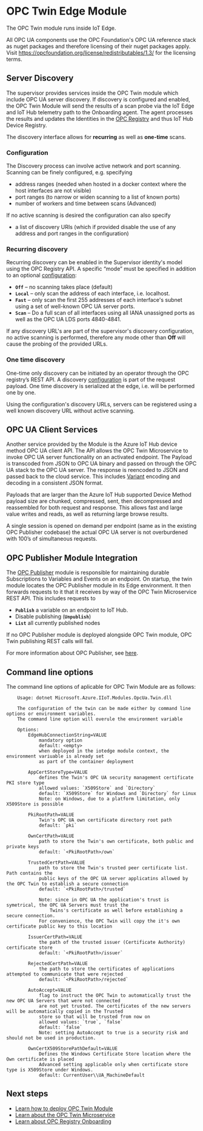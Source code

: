 # OPC Twin Edge Module

The OPC Twin module runs inside IoT Edge.  

All OPC UA components use the OPC Foundation's OPC UA reference stack as nuget packages and therefore licensing of their nuget packages apply. Visit https://opcfoundation.org/license/redistributables/1.3/ for the licensing terms.

## Server Discovery

The supervisor provides services inside the OPC Twin module which include OPC UA server discovery.  If discovery is configured and enabled, the OPC Twin Module will send the results of a scan probe via the IoT Edge and IoT Hub telemetry path to the Onboarding agent.  The agent processes the results and updates the Identities in the [OPC Registry](../services/registry.md) and thus IoT Hub Device Registry.

The discovery interface allows for **recurring** as well as **one-time** scans.  

### Configuration

The Discovery process can involve active network and port scanning.  Scanning can be finely configured, e.g. specifying

* address ranges (needed when hosted in a docker context where the host interfaces are not visible)
* port ranges (to narrow or widen scanning to a list of known ports)
* number of workers and time between scans (Advanced)

If no active scanning is desired the configuration can also specify

* a list of discovery URIs (which if provided disable the use of any address and port ranges in the configuration)

### Recurring discovery

Recurring discovery can be enabled in the Supervisor identity's model using the OPC Registry API.   A specific “mode” must be specified in addition to an optional [configuration](#configuration):

* **`Off`** – no scanning takes place (default)
* **`Local`** – only scan the address of each interface, i.e. localhost.
* **`Fast`** – only scan the first 255 addresses of each interface's subnet using a set of well-known OPC UA server ports.
* **`Scan`** – Do a full scan of all interfaces using all IANA unassigned ports as well as the OPC UA LDS ports 4840-4841.

If any discovery URL's are part of the supervisor's discovery configuration, no active scanning is performed, therefore any mode other than **Off** will cause the probing of the provided URLs.

### One time discovery

One-time only discovery can be initiated by an operator through the OPC registry’s REST API.  A discovery [configuration](#configuration) is part of the request payload.  One time discovery is serialized at the edge, i.e. will be performed one by one.

Using the configuration's discovery URLs, servers can be registered using a well known discovery URL without active scanning.  

## OPC UA Client Services

Another service provided by the Module is the Azure IoT Hub device method OPC UA client API.  The API allows the OPC Twin Microservice to invoke OPC UA server functionality on an activated endpoint. The Payload is transcoded from JSON to OPC UA binary and passed on through the OPC UA stack to the OPC UA server.  The response is reencoded to JSON and passed back to the cloud service.  This includes [Variant](../services/twin.md) encoding and decoding in a consistent JSON format.

Payloads that are larger than the Azure IoT Hub supported Device Method payload size are chunked, compressed, sent, then decompressed and reassembled for both request and response.  This allows fast and large value writes and reads, as well as returning large browse results.  

A single session is opened on demand per endpoint (same as in the existing OPC Publisher codebase) the actual OPC UA server is not overburdened with 100’s of simultaneous requests.  

## OPC Publisher Module Integration

The [OPC Publisher](publisher.md) module is responsible for maintaining durable Subscriptions to Variables and Events on an endpoint.  On startup, the twin module locates the OPC Publisher module in its Edge environment.  It then forwards requests to it that it receives by way of the OPC Twin Microservice REST API.  This includes requests to

* **`Publish`** a variable on an endpoint to IoT Hub.
* Disable publishing (**`Unpublish`**)
* **`List`** all currently published nodes

If no OPC Publisher module is deployed alongside OPC Twin module, OPC Twin publishing REST calls will fail.

For more information about OPC Publisher, see [here](publisher.md).

## Command line options

The command line options of aplicable for OPC Twin Module are as follows:
        
        Usage: dotnet Microsoft.Azure.IIoT.Modules.OpcUa.Twin.dll
        
        The configuration of the twin can be made either by command line options or environment variables. 
        The command line option will overule the environment variable
        
        Options: 
            EdgeHubConnectionString=VALUE 
                mandatory option
                default: <empty>
                when deployed in the iotedge module context, the environment variuable is already set 
                as part of the container deployment
            
            AppCertStoreType=VALUE 
                defines the Twin's OPC UA security management certificate PKI store type
                allowed values: `X509Store` and `Directory`
                default: `X509Store` for Windows and `Directory` for Linux
                Note: on Windows, due to a platform limitation, only X509Store is possible
            
            PkiRootPath=VALUE 
                Twin's OPC UA own certificate directory root path
                default: `pki`
            
            OwnCertPath=VALUE 
                path to store the Twin's own certificate, both public and private keys
                default: `<PkiRootPath>/own`

            TrustedCertPath=VALUE 
                path to store the Twin's trusted peer certificate list. Path contains the
                public keys of the OPC UA server applicatins allowed by the OPC Twin to establish a secure connection
                default: `<PkiRootPath>/trusted`
                
                Note: since in OPC UA the application's trust is symetrical, the OPC UA Servers must trust the 
                    Twins's certificate as well before establishing a secure connection. 
                For convenience, the OPC Twin will copy the it's own certificate public key to this location
                
            IssuerCertPath=VALUE 
                the path of the trusted issuer (Certificate Authority) certificate store
                default: `<PkiRootPath>/issuer`
            
            RejectedCertPath=VALUE 
                the path to store the certificates of applications attempted to communicate that were rejected 
                default: `<PkiRootPath>/rejected`
            
            AutoAccept=VALUE
                flag to instruct the OPC Twin to automatically trust the new OPC UA Servers that were not connected
                are not yet trusted. The certificates of the new servers will be automatically copied in the Trusted 
                store so that will be trusted from now on                
                allowed values: `true`, `false`
                default: `false`
                Note: setting AutoAccept to true is a security risk and should not be used in production.
                
            OwnCertX509StorePathDefault=VALUE                
                Defines the Windows Certificate Store location where the Own certificate is placed
                Advanced setting applicable only when certificate store type is X509Store under Windows.
                default: CurrentUser\\UA_MachineDefault

## Next steps

* [Learn how to deploy OPC Twin Module](../howto-deploy-modules.md)
* [Learn about the OPC Twin Microservice](../services/twin.md)
* [Learn about OPC Registry Onboarding](../services/onboarding.md)


